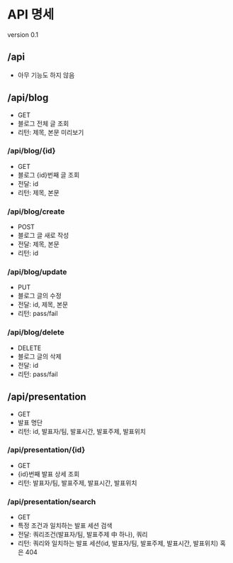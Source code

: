 # API 명세
version 0.1


## /api
- 아무 기능도 하지 않음

## /api/blog
- GET
- 블로그 전체 글 조회
- 리턴: 제목, 본문 미리보기

### /api/blog/{id}
- GET
- 블로그 {id}번째 글 조회
- 전달: id
- 리턴: 제목, 본문

### /api/blog/create
- POST
- 블로그 글 새로 작성
- 전달: 제목, 본문
- 리턴: id

### /api/blog/update
- PUT
- 블로그 글의 수정
- 전달: id, 제목, 본문
- 리턴: pass/fail

### /api/blog/delete
- DELETE
- 블로그 글의 삭제
- 전달: id
- 리턴: pass/fail

## /api/presentation
- GET
- 발표 명단 
- 리턴: id, 발표자/팀, 발표시간, 발표주제, 발표위치

### /api/presentation/{id}
- GET
- {id}번째 발표 상세 조회
- 리턴: 발표자/팀, 발표주제, 발표시간, 발표위치

### /api/presentation/search
- GET
- 특정 조건과 일치하는 발표 세션 검색
- 전달: 쿼리조건(발표자/팀, 발표주제 中 하나), 쿼리
- 리턴: 쿼리와 일치하는 발표 세션(id, 발표자/팀, 발표주제, 발표시간, 발표위치) 혹은 404